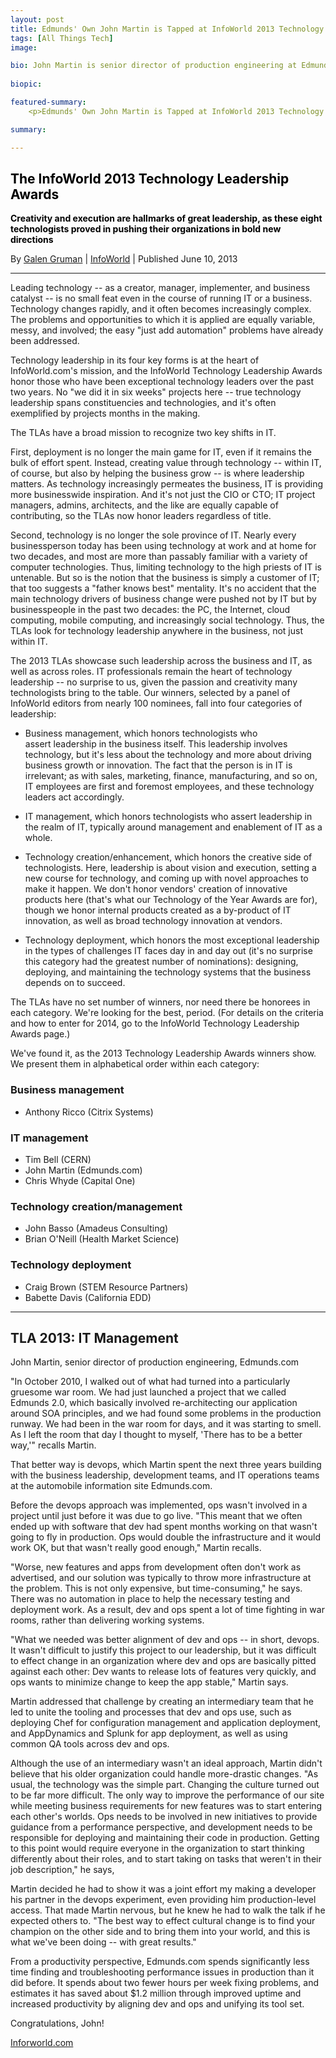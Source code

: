 ```yaml
---
layout: post
title: Edmunds' Own John Martin is Tapped at InfoWorld 2013 Technology Leadership Awards 
tags: [All Things Tech]
image: 

bio: John Martin is senior director of production engineering at Edmunds
 
biopic: 

featured-summary:
    <p>Edmunds' Own John Martin is Tapped at InfoWorld 2013 Technology Leadership Awards</p>

summary: 

---
```


<h2 style="color:black;">The InfoWorld 2013 Technology Leadership Awards</h2>
<span style="color:black;font-weight:bold">
    Creativity and execution are hallmarks of great leadership, as these eight technologists proved in pushing their organizations in bold new directions
</span>

By [Galen Gruman](http://www.infoworld.com/author/Galen-Gruman/) \| [InfoWorld](http://www.infoworld.com/article/2614611/it-management/the-infoworld-2013-technology-leadership-awards.html) \| Published June 10, 2013


----

Leading technology -- as a creator, manager, implementer, and business catalyst -- is no small feat even in the course of running IT or a business. Technology changes rapidly, and it often becomes increasingly complex. The problems and opportunities to which it is applied are equally variable, messy, and involved; the easy "just add automation" problems have already been addressed.

Technology leadership in its four key forms is at the heart of InfoWorld.com's mission, and the InfoWorld Technology Leadership Awards honor those who have been exceptional technology leaders over the past two years. No "we did it in six weeks" projects here -- true technology leadership spans constituencies and technologies, and it's often exemplified by projects months in the making.

The TLAs have a broad mission to recognize two key shifts in IT.

First, deployment is no longer the main game for IT, even if it remains the bulk of effort spent. Instead, creating value through technology -- within IT, of course, but also by helping the business grow -- is where leadership matters. As technology increasingly permeates the business, IT is providing more businesswide inspiration. And it's not just the CIO or CTO; IT project managers, admins, architects, and the like are equally capable of contributing, so the TLAs now honor leaders regardless of title.

Second, technology is no longer the sole province of IT. Nearly every businessperson today has been using technology at work and at home for two decades, and most are more than passably familiar with a variety of computer technologies. Thus, limiting technology to the high priests of IT is untenable. But so is the notion that the business is simply a customer of IT; that too suggests a "father knows best" mentality. It's no accident that the main technology drivers of business change were pushed not by IT but by businesspeople in the past two decades: the PC, the Internet, cloud computing, mobile computing, and increasingly social technology. Thus, the TLAs look for technology leadership anywhere in the business, not just within IT.

The 2013 TLAs showcase such leadership across the business and IT, as well as across roles. IT professionals remain the heart of technology leadership -- no surprise to us, given the passion and creativity many technologists bring to the table. Our winners, selected by a panel of InfoWorld editors from nearly 100 nominees, fall into four categories of leadership:

* Business management, which honors technologists who assert leadership in the business itself. This leadership involves technology, but it's less about the technology and more about driving business growth or innovation. The fact that the person is in IT is irrelevant; as with sales, marketing, finance, manufacturing, and so on, IT employees are first and foremost employees, and these technology leaders act accordingly.

* IT management, which honors technologists who assert leadership in the realm of IT, typically around management and enablement of IT as a whole.

* Technology creation/enhancement, which honors the creative side of technologists. Here, leadership is about vision and execution, setting a new course for technology, and coming up with novel approaches to make it happen. We don't honor vendors' creation of innovative products here (that's what our Technology of the Year Awards are for), though we honor internal products created as a by-product of IT innovation, as well as broad technology innovation at vendors.

* Technology deployment, which honors the most exceptional leadership in the types of challenges IT faces day in and day out (it's no surprise this category had the greatest number of nominations): designing, deploying, and maintaining the technology systems that the business depends on to succeed.

The TLAs have no set number of winners, nor need there be honorees in each category. We're looking for the best, period. (For details on the criteria and how to enter for 2014, go to the InfoWorld Technology Leadership Awards page.)

We've found it, as the 2013 Technology Leadership Awards winners show. We present them in alphabetical order within each category:

### Business management
* Anthony Ricco (Citrix Systems)

### IT management
* Tim Bell (CERN)
* John Martin (Edmunds.com)
* Chris Whyde (Capital One)

### Technology creation/management
* John Basso (Amadeus Consulting)
* Brian O'Neill (Health Market Science)

### Technology deployment 
* Craig Brown (STEM Resource Partners)
* Babette Davis (California EDD)

----

## TLA 2013: IT Management
John Martin, senior director of production engineering, Edmunds.com

"In October 2010, I walked out of what had turned into a particularly gruesome war room. We had just launched a project that we called Edmunds 2.0, which basically involved re-architecting our application around SOA principles, and we had found some problems in the production runway. We had been in the war room for days, and it was starting to smell. As I left the room that day I thought to myself, 'There has to be a better way,'" recalls Martin.

That better way is devops, which Martin spent the next three years building with the business leadership, development teams, and IT operations teams at the automobile information site Edmunds.com.

Before the devops approach was implemented, ops wasn't involved in a project until just before it was due to go live. "This meant that we often ended up with software that dev had spent months working on that wasn't going to fly in production. Ops would double the infrastructure and it would work OK, but that wasn't really good enough," Martin recalls.

"Worse, new features and apps from development often don't work as advertised, and our solution was typically to throw more infrastructure at the problem. This is not only expensive, but time-consuming," he says. There was no automation in place to help the necessary testing and deployment work. As a result, dev and ops spent a lot of time fighting in war rooms, rather than delivering working systems.

"What we needed was better alignment of dev and ops -- in short, devops. It wasn't difficult to justify this project to our leadership, but it was difficult to effect change in an organization where dev and ops are basically pitted against each other: Dev wants to release lots of features very quickly, and ops wants to minimize change to keep the app stable," Martin says.

Martin addressed that challenge by creating an intermediary team that he led to unite the tooling and processes that dev and ops use, such as deploying Chef for configuration management and application deployment, and AppDynamics and Splunk for app deployment, as well as using common QA tools across dev and ops.

Although the use of an intermediary wasn't an ideal approach, Martin didn't believe that his older organization could handle more-drastic changes. "As usual, the technology was the simple part. Changing the culture turned out to be far more difficult. The only way to improve the performance of our site while meeting business requirements for new features was to start entering each other's worlds. Ops needs to be involved in new initiatives to provide guidance from a performance perspective, and development needs to be responsible for deploying and maintaining their code in production. Getting to this point would require everyone in the organization to start thinking differently about their roles, and to start taking on tasks that weren't in their job description," he says,

Martin decided he had to show it was a joint effort my making a developer his partner in the devops experiment, even providing him production-level access. That made Martin nervous, but he knew he had to walk the talk if he expected others to. "The best way to effect cultural change is to find your champion on the other side and to bring them into your world, and this is what we've been doing -- with great results."

From a productivity perspective, Edmunds.com spends significantly less time finding and troubleshooting performance issues in production than it did before. It spends about two fewer hours per week fixing problems, and estimates it has saved about $1.2 million through improved uptime and increased productivity by aligning dev and ops and unifying its tool set.

Congratulations, John! 

[Inforworld.com](http://www.infoworld.com/t/it-management/the-infoworld-2013-technology-leadership-awards-220056)
